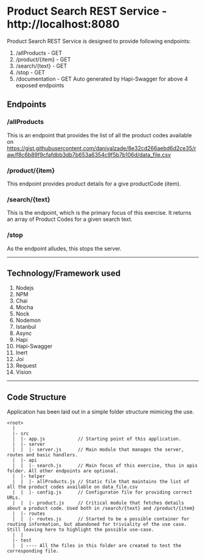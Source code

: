 # Product Search REST Service - http://localhost:8080

Product Search REST Service is designed to provide following endpoints:
1. /allProducts - GET
2. /product/{item} - GET
3. /search/{text} - GET
4. /stop - GET
5. /documentation - GET Auto generated by Hapi-Swagger for above 4 exposed endpoints

## Endpoints

### /allProducts

This is an endpoint that provides the list of all the product codes available on https://gist.githubusercontent.com/daniyalzade/8e32cd266aebd6d2ce35/raw/f8c6b89f9cfafdbb3db7b653a6354c9f5b7b106d/data_file.csv

### /product/{item}

This endpoint provides product details for a give productCode (item).

### /search/{text}

This is the endpoint, which is the primary focus of this exercise. It returns an array of Product Codes for a given search text.

### /stop

As the endpoint alludes, this stops the server.

----

## Technology/Framework used

1. Nodejs
2. NPM
3. Chai
4. Mocha
5. Nock
6. Nodemon
7. Istanbul
8. Async
9. Hapi
10. Hapi-Swagger
11. Inert
12. Joi
13. Request
14. Vision

----

## Code Structure

Application has been laid out in a simple folder structure mimicing the use.

~~~~
<root>
  |
  |- src
  |  |- app.js            // Starting point of this application.
  |  |- server
  |  |  |- server.js      // Main module that manages the server, routes and basic handlers.
  |  |- api
  |  |  |- search.js      // Main focus of this exercise, thus in apis folder. All other endpoints are optional.
  |  |- helper
  |  |  |- allProducts.js // Static file that maintains the list of all the product codes available on data_file.csv
  |  |  |- config.js      // Configuraton file for providing correct URLs.
  |  |  |- product.js     // Critical module that fetches details about a product code. Used both in /search/{text} and /product/{item}
  |  |- routes
  |  |  |- routes.js      // Started to be a possible container for routing information, but abandoned for triviality of the use case. Still leaving here to highlight the possible use-case.
  |  |
  |- test
  |  | ---- All the files in this folder are created to test the corresponding file.
~~~~